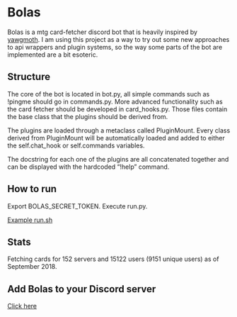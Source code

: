 # Bolas

Bolas is a mtg card-fetcher discord bot that is heavily inspired by [yawgmoth](https://github.com/Lerker3/yawgmoth). I am using this project as a way to try out some new approaches to api wrappers and plugin systems, so the way some parts of the bot are implemented are a bit esoteric.

## Structure

The core of the bot is located in bot.py, all simple commands such as !pingme should go in commands.py. More advanced functionality such as the card fetcher should be developed in card_hooks.py. Those files contain the base class that the plugins should be derived from.

The plugins are loaded through a metaclass called PluginMount. Every class derived from PluginMount will be automatically loaded and added to either the self.chat_hook or self.commands variables.

The docstring for each one of the plugins are all concatenated together and can be displayed with the hardcoded “!help” command.

## How to run

Export BOLAS_SECRET_TOKEN. Execute run.py.

[Example run.sh](./misc/run.sh)

## Stats

Fetching cards for 152 servers and 15122 users (9151 unique users) as of September 2018.

## Add Bolas to your Discord server

[Click here](https://discordapp.com/oauth2/authorize?client_id=245372541915365377&scope=bot&permissions=0)

